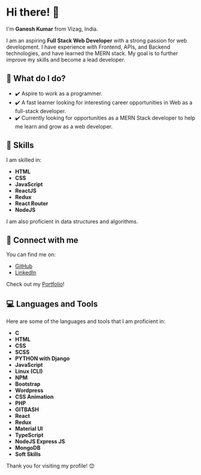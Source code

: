 # Hi there! 👋

I'm **Ganesh Kumar** from Vizag, India. 

I am an aspiring **Full Stack Web Developer** with a strong passion for web development. I have experience with Frontend, APIs, and Backend technologies, and have learned the MERN stack. My goal is to further improve my skills and become a lead developer.

## 🌱 What do I do?

- ✔️ Aspire to work as a programmer.
- ✔️ A fast learner looking for interesting career opportunities in Web as a full-stack developer.
- ✔️ Currently looking for opportunities as a MERN Stack developer to help me learn and grow as a web developer.

## 🚀 Skills

I am skilled in:

- **HTML**
- **CSS**
- **JavaScript**
- **ReactJS**
- **Redux**
- **React Router**
- **NodeJS**

I am also proficient in data structures and algorithms.

## 🔗 Connect with me

You can find me on:

- [GitHub](https://github.com/Ganeshwebdeveloper)
- [LinkedIn](https://www.linkedin.com/in/ganesh-kumar-3723471b1/)

Check out my [Portfolio](https://Ganeshwebdeveloper.github.io)!

## 💻 Languages and Tools

Here are some of the languages and tools that I am proficient in:

- **C**
- **HTML**
- **CSS**
- **SCSS**
- **PYTHON with Django**
- **JavaScript**
- **Linux (CLI)**
- **NPM**
- **Bootstrap**
- **Wordpress**
- **CSS Animation**
- **PHP**
- **GITBASH**
- **React**
- **Redux**
- **Material UI**
- **TypeScript**
- **NodeJS Express JS**
- **MongoDB**
- **Soft Skills**

Thank you for visiting my profile! 😊
